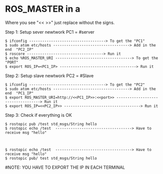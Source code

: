 # ROS_MASTER in a 

Where you see "<<        >>" just replace without the signs.

Step 1: Setup sever newtwork 
PC1 = #server
  ```
  $ ifconfig -----------------------------------> To get the "PC1"
  $ sudo atom etc/hosts -----------------------------------> Add in the end  "PC2_IP"
  $ roscore -----------------------------------> Run it
  $ echo %ROS_MASTER_URI -----------------------------------> To get the "PORT"
  $ export ROS_IP=<PC1_IP> -----------------------------------> Run it

  ```
  Step 2: Setup slave newtwork
  PC2 = #Slave
  ```
  $ ifconfig -----------------------------------> To get the "PC2"
  $ sudo atom etc/hosts -----------------------------------> Add in the end  "PC1_IP"
  $ export ROS_MASTER_URI=http://<<PC1_IP>>:<<port>> -----------------------------------> Run it
  $ export ROS_IP=<<PC2_IP>> -----------------------------------> Run it
  
  ```
  Step 3: Check if everything is OK
  
  ```
  $ rostopic pub /test std_msgs/String hello
  $ rostopic echo /test  -----------------------------------> Have to receive msg "hello"
  
  
  
  $ rostopic echo /test  -----------------------------------> Have to receive msg "hello"
  $ rostopic pub/ test std_msgs/String hello
  ```
  #NOTE: YOU HAVE TO EXPORT THE IP IN EACH TERMINAL
  
